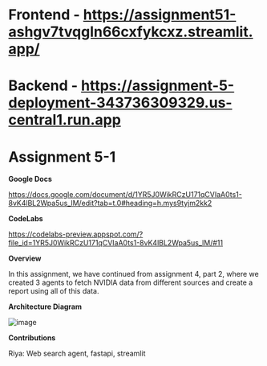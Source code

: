 # Frontend - https://assignment51-ashgv7tvqgln66cxfykcxz.streamlit.app/
# Backend - https://assignment-5-deployment-343736309329.us-central1.run.app
# Assignment 5-1

**Google Docs**

https://docs.google.com/document/d/1YR5J0WikRCzU171qCVIaA0ts1-8vK4lBL2Wpa5us_lM/edit?tab=t.0#heading=h.mys9tyjm2kk2

**CodeLabs**

https://codelabs-preview.appspot.com/?file_id=1YR5J0WikRCzU171qCVIaA0ts1-8vK4lBL2Wpa5us_lM/#11


**Overview**

In this assignment, we have continued from assignment 4, part 2, where we created 3 agents to fetch NVIDIA data from different sources and create a report using all of this data.


**Architecture Diagram**

![image](https://github.com/user-attachments/assets/1c35fa84-15c9-4401-821c-3c25325d0950)


**Contributions**


Riya: Web search agent, fastapi, streamlit





